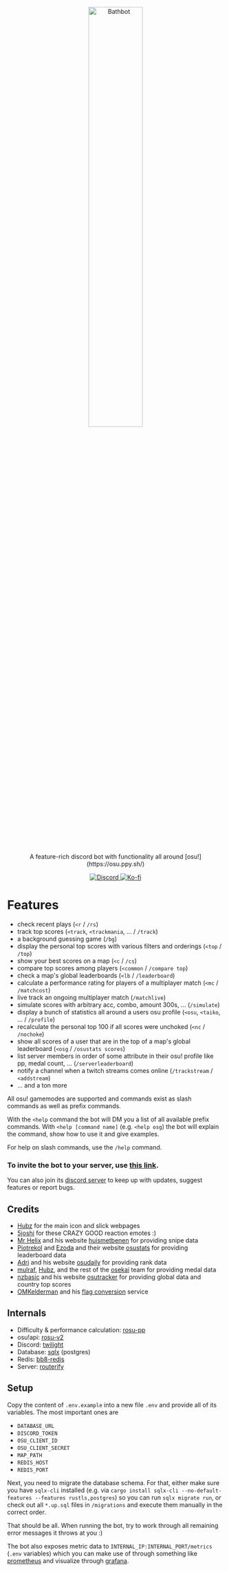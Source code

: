<p align="center">
    <img src="https://raw.githubusercontent.com/MaxOhn/Bathbot/main/media/bb-text-coloured-hori.svg" alt="Bathbot" width=50% height=50%>
</p>
<p align="center">
    A feature-rich discord bot with functionality all around [osu!](https://osu.ppy.sh/)
</p>
<p align="center">
    <a href="https://discord.gg/n9fFstG">
        <img src="https://img.shields.io/discord/741040473476694159?color=%237289DA&label=Bathbots%20workshop&logo=discord&style=for-the-badge" alt="Discord">
    </a>
    <a href="https://ko-fi.com/T6T0BTB5T">
        <img src="https://ko-fi.com/img/githubbutton_sm.svg" alt="Ko-fi">
    </a>
</p>

# Features

- check recent plays (`<r` / `/rs`)
- track top scores (`<track`, `<trackmania`, ... / `/track`)
- a background guessing game (`/bg`)
- display the personal top scores with various filters and orderings (`<top` / `/top`)
- show your best scores on a map (`<c` / `/cs`)
- compare top scores among players (`<common` / `/compare top`)
- check a map's global leaderboards (`<lb` / `/leaderboard`)
- calculate a performance rating for players of a multiplayer match (`<mc` / `/matchcost`)
- live track an ongoing multiplayer match (`/matchlive`)
- simulate scores with arbitrary acc, combo, amount 300s, ... (`/simulate`)
- display a bunch of statistics all around a users osu profile (`<osu`, `<taiko`, ... / `/profile`)
- recalculate the personal top 100 if all scores were unchoked (`<nc` / `/nochoke`)
- show all scores of a user that are in the top of a map's global leaderboard (`<osg` / `/osustats scores`)
- list server members in order of some attribute in their osu! profile like pp, medal count, ... (`/serverleaderboard`)
- notify a channel when a twitch streams comes online (`/trackstream` / `<addstream`)
- ... and a ton more

All osu! gamemodes are supported and commands exist as slash commands as well as prefix commands.

With the `<help` command the bot will DM you a list of all available prefix commands. With `<help [command name]` (e.g. `<help osg`) the bot will explain the command, show how to use it and give examples.

For help on slash commands, use the `/help` command.

### To invite the bot to your server, use [this link](https://discord.com/api/oauth2/authorize?client_id=297073686916366336&permissions=36776045632&scope=bot%20applications.commands).
You can also join its [discord server](https://discord.gg/n9fFstG) to keep up with updates, suggest features or report bugs.

## Credits
- [Hubz](https://osu.ppy.sh/users/10379965) for the main icon and slick webpages
- [5joshi](https://osu.ppy.sh/users/4279650) for these CRAZY GOOD reaction emotes :)
- [Mr Helix](https://osu.ppy.sh/users/2330619) and his website [huismetbenen](https://snipe.huismetbenen.nl/) for providing snipe data
- [Piotrekol](https://osu.ppy.sh/users/304520) and [Ezoda](https://osu.ppy.sh/users/1231180) and their website [osustats](https://osustats.ppy.sh/) for providing leaderboard data
- [Adri](https://osu.ppy.sh/users/4579132) and his website [osudaily](https://osudaily.net/) for providing rank data
- [mulraf](https://osu.ppy.sh/users/1309242), [Hubz](https://osu.ppy.sh/users/10379965), and the rest of the [osekai](https://osekai.net/) team for providing medal data
- [nzbasic](https://osu.ppy.sh/users/9008211) and his website [osutracker](https://osutracker.com/) for providing global data and country top scores
- [OMKelderman](https://osu.ppy.sh/users/2756335) and his [flag conversion](https://osuflags.omkserver.nl/) service

## Internals

- Difficulty & performance calculation: [rosu-pp](https://github.com/MaxOhn/rosu-pp)
- osu!api: [rosu-v2](https://github.com/MaxOhn/rosu-v2)
- Discord: [twilight](https://github.com/twilight-rs/twilight)
- Database: [sqlx](https://github.com/launchbadge/sqlx) (postgres)
- Redis: [bb8-redis](https://github.com/djc/bb8)
- Server: [routerify](https://github.com/routerify/routerify)

## Setup

Copy the content of `.env.example` into a new file `.env` and provide all of its variables. The most important ones are
- `DATABASE_URL`
- `DISCORD_TOKEN`
- `OSU_CLIENT_ID`
- `OSU_CLIENT_SECRET`
- `MAP_PATH`
- `REDIS_HOST`
- `REDIS_PORT`

Next, you need to migrate the database schema. For that, either make sure you have `sqlx-cli` installed (e.g. via `cargo install sqlx-cli --no-default-features --features rustls,postgres`) so you can run `sqlx migrate run`, or check out all `*.up.sql` files in `/migrations` and execute them manually in the correct order.

That should be all. When running the bot, try to work through all remaining error messages it throws at you :)

The bot also exposes metric data to `INTERNAL_IP:INTERNAL_PORT/metrics` (`.env` variables) which you can make use of through something like [prometheus](https://prometheus.io/) and visualize through [grafana](https://grafana.com/).
